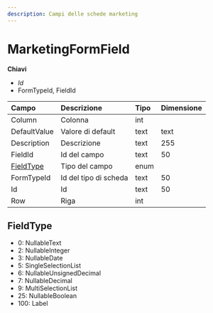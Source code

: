 ```yaml
---
description: Campi delle schede marketing
---
```


# MarketingFormField

**Chiavi**

* _Id_
* FormTypeId, FieldId

| Campo | Descrizione | Tipo | Dimensione |
| :--- | :--- | :--- | :--- |
| Column | Colonna | int |  |
| DefaultValue | Valore di default | text | text |
| Description | Descrizione | text | 255 |
| FieldId | Id del campo | text | 50 |
| [FieldType](marketingformfield.md#fieldtype) | Tipo del campo | enum |  |
| FormTypeId | Id del tipo di scheda | text | 50 |
| Id | Id | text | 50 |
| Row | Riga | int |  |
## FieldType

* 0: NullableText
* 2: NullableInteger
* 3: NullableDate
* 5: SingleSelectionList
* 6: NullableUnsignedDecimal
* 7: NullableDecimal
* 9: MultiSelectionList
* 25: NullableBoolean
* 100: Label

